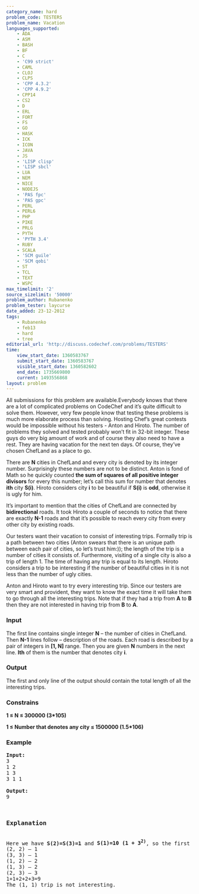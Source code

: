 ```yaml
---
category_name: hard
problem_code: TESTERS
problem_name: Vacation
languages_supported:
    - ADA
    - ASM
    - BASH
    - BF
    - C
    - 'C99 strict'
    - CAML
    - CLOJ
    - CLPS
    - 'CPP 4.3.2'
    - 'CPP 4.9.2'
    - CPP14
    - CS2
    - D
    - ERL
    - FORT
    - FS
    - GO
    - HASK
    - ICK
    - ICON
    - JAVA
    - JS
    - 'LISP clisp'
    - 'LISP sbcl'
    - LUA
    - NEM
    - NICE
    - NODEJS
    - 'PAS fpc'
    - 'PAS gpc'
    - PERL
    - PERL6
    - PHP
    - PIKE
    - PRLG
    - PYTH
    - 'PYTH 3.4'
    - RUBY
    - SCALA
    - 'SCM guile'
    - 'SCM qobi'
    - ST
    - TCL
    - TEXT
    - WSPC
max_timelimit: '2'
source_sizelimit: '50000'
problem_author: Rubanenko
problem_tester: laycurse
date_added: 23-12-2012
tags:
    - Rubanenko
    - feb13
    - hard
    - tree
editorial_url: 'http://discuss.codechef.com/problems/TESTERS'
time:
    view_start_date: 1360583767
    submit_start_date: 1360583767
    visible_start_date: 1360582602
    end_date: 1735669800
    current: 1493556868
layout: problem
---
```

All submissions for this problem are available.Everybody knows that there are a lot of complicated problems on CodeChef and it’s quite difficult to solve them. However, very few people know that testing these problems is much more elaborate process than solving. Hosting Chef’s great contests would be impossible without his testers - Anton and Hiroto. The number of problems they solved and tested probably won’t fit in 32-bit integer. These guys do very big amount of work and of course they also need to have a rest. They are having vacation for the next ten days. Of course, they’ve chosen ChefLand as a place to go.

There are **N** cities in ChefLand and every city is denoted by its integer number. Surprisingly these numbers are not to be distinct. Anton is fond of Math so he quickly counted **the sum of squares of all positive integer divisors** for every this number; let’s call this sum for number that denotes **ith** city **S(i)**. Hiroto considers city **i** to be beautiful if **S(i)** is **odd**, otherwise it is ugly for him.

It’s important to mention that the cities of ChefLand are connected by **bidirectional** roads. It took Hiroto a couple of seconds to notice that there are exactly **N-1** roads and that it’s possible to reach every city from every other city by existing roads.

Our testers want their vacation to consist of interesting trips. Formally trip is a path between two cities (Anton swears that there is an unique path between each pair of cities, so let’s trust him:)); the length of the trip is a number of cities it consists of. Furthermore, visiting of a single city is also a trip of length 1. The time of having any trip is equal to its length. Hiroto considers a trip to be interesting if the number of beautiful cities in it is not less than the number of ugly cities.

Anton and Hiroto want to try every interesting trip. Since our testers are very smart and provident, they want to know the exact time it will take them to go through all the interesting trips. Note that if they had a trip from **A** to **B** then they are not interested in having trip from **B** to **A**.

### Input

The first line contains single integer **N** – the number of cities in ChefLand. Then **N-1** lines follow – description of the roads. Each road is described by a pair of integers in **\[1, N\]** range. Then you are given **N** numbers in the next line. **Ith** of them is the number that denotes city **i**.

### Output

The first and only line of the output should contain the total length of all the interesting trips.

### Constrains

**1 ≤ N ≤ 300000 (3\*105)**

**1 ≤ Number that denotes any city ≤ 1500000 (1.5\*106)**

### Example

<pre>
<b>Input:</b>
3
1 2
1 3
3 1 1 

<b>Output:</b>
9
<p>
</p><h3>Explanation</h3>
Here we have <b>S(2)=S(3)=1</b> and <b>S(1)=10 (1 + 3<sup>2)</sup></b>, so the first city is ugly and other two are beautiful. 
(2, 2) – 1
(3, 3) – 1
(1, 2) – 2
(1, 3) – 2
(2, 3) – 3
1+1+2+2+3=9
The (1, 1) trip is not interesting. 

</pre>